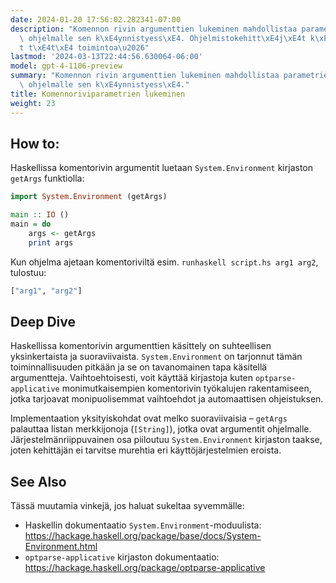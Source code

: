 ```yaml
---
date: 2024-01-20 17:56:02.282341-07:00
description: "Komennon rivin argumenttien lukeminen mahdollistaa parametrien antamisen\
  \ ohjelmalle sen k\xE4ynnistyess\xE4. Ohjelmistokehitt\xE4j\xE4t k\xE4ytt\xE4v\xE4\
  t t\xE4t\xE4 toimintoa\u2026"
lastmod: '2024-03-13T22:44:56.630064-06:00'
model: gpt-4-1106-preview
summary: "Komennon rivin argumenttien lukeminen mahdollistaa parametrien antamisen\
  \ ohjelmalle sen k\xE4ynnistyess\xE4."
title: Komennoriviparametrien lukeminen
weight: 23
---
```


## How to:
Haskellissa komentorivin argumentit luetaan `System.Environment` kirjaston `getArgs` funktiolla:

```Haskell
import System.Environment (getArgs)

main :: IO ()
main = do
    args <- getArgs
    print args
```

Kun ohjelma ajetaan komentoriviltä esim. `runhaskell script.hs arg1 arg2`, tulostuu:

```Haskell
["arg1", "arg2"]
```

## Deep Dive
Haskellissa komentorivin argumenttien käsittely on suhteellisen yksinkertaista ja suoraviivaista. `System.Environment` on tarjonnut tämän toiminnallisuuden pitkään ja se on tavanomainen tapa käsitellä argumentteja. Vaihtoehtoisesti, voit käyttää kirjastoja kuten `optparse-applicative` monimutkaisempien komentorivin työkalujen rakentamiseen, jotka tarjoavat monipuolisemmat vaihtoehdot ja automaattisen ohjeistuksen.

Implementaation yksityiskohdat ovat melko suoraviivaisia – `getArgs` palauttaa listan merkkijonoja (`[String]`), jotka ovat argumentit ohjelmalle. Järjestelmänriippuvainen osa piiloutuu `System.Environment` kirjaston taakse, joten kehittäjän ei tarvitse murehtia eri käyttöjärjestelmien eroista.

## See Also
Tässä muutamia vinkejä, jos haluat sukeltaa syvemmälle:

- Haskellin dokumentaatio `System.Environment`-moduulista: https://hackage.haskell.org/package/base/docs/System-Environment.html
- `optparse-applicative` kirjaston dokumentaatio: https://hackage.haskell.org/package/optparse-applicative
